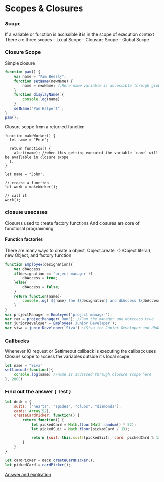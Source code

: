 # Scopes & Closures

### Scope 
If a variable or function is accissible it is in the scope of execution context
There are three scopes
	- Local Scope
	- Clousure Scope
	- Global Scope
	
### Closure Scope

Simple closure
```javascript
function pam() {
    var name = "Pam Beesly";
    function setName(newName) {
        name = newName; //Here name variable is accessible through global scope
    }
	function displayName(){
		console.log(name)
	}
    setName("Pam Halpert");
}
pam();
```

Closure scope from a returned function
```
function makeWorker() {
  let name = "Pete";

  return function() {
    alert(name); //when this getting executed the variable `name` will be available in closure scope
  };
}

let name = "John";

// create a function
let work = makeWorker();

// call it
work();
```

### closure usecases

Closures used to create factory functions
And closures are core of functional programming
#### Function factories
There are many ways to create a object, 
Object.create, {} (Object literal), new Object, and factory function
```javascript
function Employee(designation){
	var dbAccess;
	if(designation == 'prject manager'){
		dbAccess = true;
	}else{
		dbAccess = false;
	}
	return function(name){
		console.log(`${name} the ${designation} and dbAccess ${dbAccess}`);
	}
}
var projectManager = Employee('project manager');
var ram = projectManager('Ram'); //Ram the manager and dbAccess true
var juniorDeveloper = Employee('Junior Developer');
var siva = juniorDeveloper('Siva') //Siva the Junior Developer and dbAccess false
```

### Callbacks 
Whenever IO request or Settimeout callback is executing the callback uses Closure scope to access the variables outside it's local scope.

```javascript
let name = "Siva"
settimeout(function(){
	console.log(name) //name is accessed through closure scope here
}, 2000)
```

### Find out the answer ( Test )

```js
let deck = {
    suits: ["hearts", "spades", "clubs", "diamonds"],
    cards: Array(52),
    createCardPicker: function() {
        return function() {
            let pickedCard = Math.floor(Math.random() * 52);
            let pickedSuit = Math.floor(pickedCard / 13);

            return {suit: this.suits[pickedSuit], card: pickedCard % 13};
        }
    }
}

let cardPicker = deck.createCardPicker();
let pickedCard = cardPicker();
```

[Answer and explnation](https://www.typescriptlang.org/docs/handbook/functions.html#this-and-arrow-functions)
